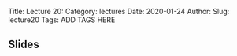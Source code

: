 Title: Lecture 20:
Category: lectures
Date: 2020-01-24
Author: 
Slug: lecture20
Tags: ADD TAGS HERE


## Slides
